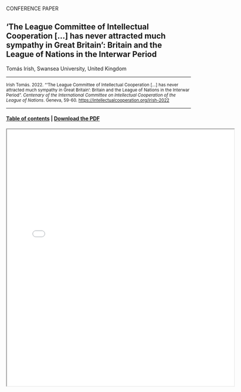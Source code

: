CONFERENCE PAPER

## ‘The League Committee of Intellectual Cooperation [...] has never attracted much sympathy in Great Britain’: Britain and the League of Nations in the Interwar Period

Tomás Irish, Swansea University, United Kingdom

<hr>

<small>Irish Tomás. 2022. “‘The League Committee of Intellectual Cooperation [...] has never attracted much sympathy in Great Britain’: Britain and the League of Nations in the Interwar Period”. _Centenary of the International Committee on Intellectual Cooperation of the League of Nations_. Geneva, 59-60. https://intellectualcooperation.org/irish-2022</small>

<hr>

#### [Table of contents](/book-of-abstracts-2022) |  [Download the PDF](/files/irish-2022.pdf) 

<iframe src="files/irish-2022.pdf" width="620px" height="700px">

  
  
